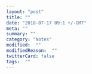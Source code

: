 ```yaml
---
layout: "post"
title: ""
date: "2018-07-17 09:1 +/-GMT"
meta: ""
summary: ""
category: "Notes"
modified:  ""
modifiedReason:  ""
twitterCard: false
tags:  ""
---
```


